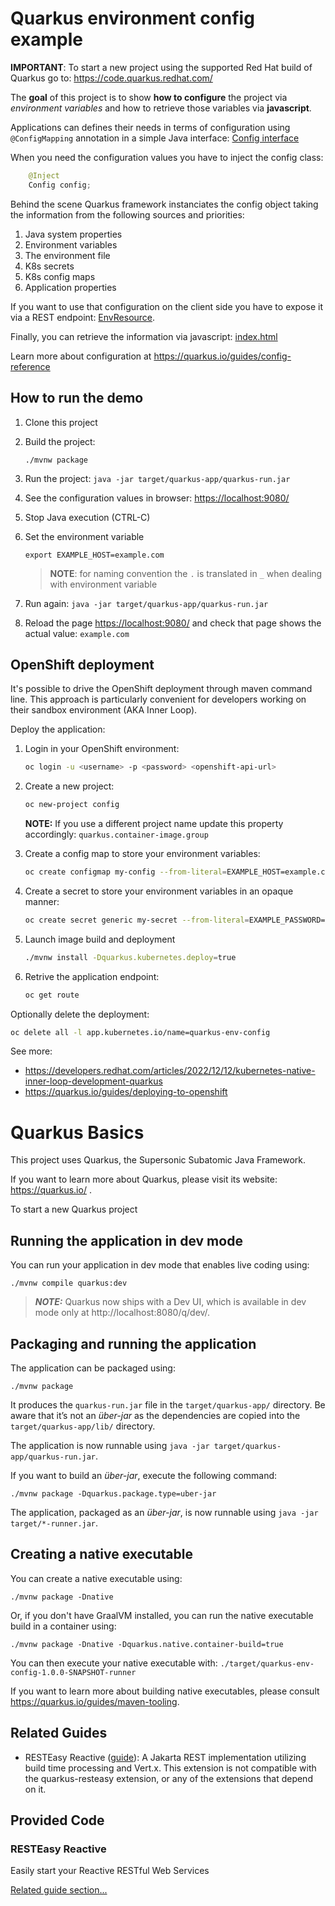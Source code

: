 # Quarkus environment config example

**IMPORTANT**: To start a new project using the supported Red Hat build of Quarkus go to: https://code.quarkus.redhat.com/

The **goal** of this project is to show **how to configure** the project via _environment variables_ and how to retrieve those variables via **javascript**.

Applications can defines their needs in terms of configuration using `@ConfigMapping` annotation in a simple Java interface:
[Config interface](src/main/java/org/acme/Config.java)

When you need the configuration values you have to inject the config class:

```java
    @Inject
    Config config;
```

Behind the scene Quarkus framework instanciates the config object taking the information from the following sources and priorities:

1. Java system properties
2. Environment variables
3. The environment file
4. K8s secrets
5. K8s config maps
6. Application properties

If you want to use that configuration on the client side you have to expose it via a REST endpoint: [EnvResource](src/main/java/org/acme/EnvResource.java).

Finally, you can retrieve the information via javascript: [index.html](src/main/resources/META-INF/resources/index.html)

Learn more about configuration at https://quarkus.io/guides/config-reference

## How to run the demo

1. Clone this project

2. Build the project:

   ```shell script
   ./mvnw package
   ```

3. Run the project: `java -jar target/quarkus-app/quarkus-run.jar`

4. See the configuration values in browser: [https://localhost:9080/]()

5. Stop Java execution (CTRL-C)

6. Set the environment variable

   ```shell script
   export EXAMPLE_HOST=example.com
   ```

   > **NOTE**: for naming convention the `.` is translated in `_` when dealing with environment variable

7. Run again: `java -jar target/quarkus-app/quarkus-run.jar`

8. Reload the page [https://localhost:9080/]() and check that page shows the actual value: `example.com`

## OpenShift deployment

It's possible to drive the OpenShift deployment through maven command line.
This approach is particularly convenient for developers working on their sandbox environment (AKA Inner Loop).

Deploy the application:

1. Login in your OpenShift environment:

   ```sh
   oc login -u <username> -p <password> <openshift-api-url>
   ```

2. Create a new project: 

   ```sh
   oc new-project config
   ```

   **NOTE:** If you use a different project name update this property accordingly: `quarkus.container-image.group`

3. Create a config map to store your environment variables:

   ```sh
   oc create configmap my-config --from-literal=EXAMPLE_HOST=example.com
   ```

4. Create a secret to store your environment variables in an opaque manner:

   ```sh
   oc create secret generic my-secret --from-literal=EXAMPLE_PASSWORD=dev-password
   ```

5. Launch image build and deployment

   ```sh
   ./mvnw install -Dquarkus.kubernetes.deploy=true
   ```

6. Retrive the application endpoint: 

   ```sh
   oc get route
   ```

Optionally delete the deployment:

```sh
oc delete all -l app.kubernetes.io/name=quarkus-env-config
```

See more:
- https://developers.redhat.com/articles/2022/12/12/kubernetes-native-inner-loop-development-quarkus
- https://quarkus.io/guides/deploying-to-openshift

# Quarkus Basics

This project uses Quarkus, the Supersonic Subatomic Java Framework.

If you want to learn more about Quarkus, please visit its website: https://quarkus.io/ .

To start a new Quarkus project

## Running the application in dev mode

You can run your application in dev mode that enables live coding using:
```shell script
./mvnw compile quarkus:dev
```

> **_NOTE:_**  Quarkus now ships with a Dev UI, which is available in dev mode only at http://localhost:8080/q/dev/.

## Packaging and running the application

The application can be packaged using:
```shell script
./mvnw package
```
It produces the `quarkus-run.jar` file in the `target/quarkus-app/` directory.
Be aware that it’s not an _über-jar_ as the dependencies are copied into the `target/quarkus-app/lib/` directory.

The application is now runnable using `java -jar target/quarkus-app/quarkus-run.jar`.

If you want to build an _über-jar_, execute the following command:
```shell script
./mvnw package -Dquarkus.package.type=uber-jar
```

The application, packaged as an _über-jar_, is now runnable using `java -jar target/*-runner.jar`.

## Creating a native executable

You can create a native executable using: 
```shell script
./mvnw package -Dnative
```

Or, if you don't have GraalVM installed, you can run the native executable build in a container using: 
```shell script
./mvnw package -Dnative -Dquarkus.native.container-build=true
```

You can then execute your native executable with: `./target/quarkus-env-config-1.0.0-SNAPSHOT-runner`

If you want to learn more about building native executables, please consult https://quarkus.io/guides/maven-tooling.

## Related Guides

- RESTEasy Reactive ([guide](https://quarkus.io/guides/resteasy-reactive)): A Jakarta REST implementation utilizing build time processing and Vert.x. This extension is not compatible with the quarkus-resteasy extension, or any of the extensions that depend on it.

## Provided Code

### RESTEasy Reactive

Easily start your Reactive RESTful Web Services

[Related guide section...](https://quarkus.io/guides/getting-started-reactive#reactive-jax-rs-resources)
